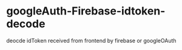 # googleAuth-Firebase-idtoken-decode
deocde idToken received from frontend by firebase or googleOAuth
